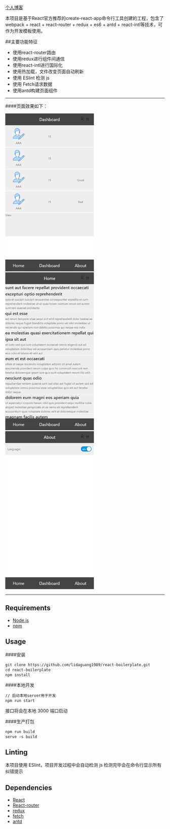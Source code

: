 [个人博客](https://lidaguang1989.github.io/)

本项目是基于React官方推荐的create-react-app命令行工具创建的工程，包含了 webpack + react + react-router + redux + es6 + antd + react-intl等技术，可作为开发模板使用。



##主要功能特征
- 使用react-router路由
- 使用redux进行组件间通信
- 使用react-intl进行国际化
- 使用热加载，文件改变页面自动刷新
- 使用 ESlint 检测 js
- 使用 Fetch请求数据
- 使用antd构建页面组件

---------

####页面效果如下：

![demo2](./screenshot/demo2.png)
![demo3](./screenshot/demo3.png)
![demo4](./screenshot/demo4.png)


---------



## Requirements
- [Node.js](https://nodejs.org)
- [npm](https://www.npmjs.com/)

## Usage
####安装
```
git clone https://github.com/lidaguang1989/react-boilerplate.git
cd react-boilerplate
npm install
```
####本地开发
```
// 启动本地server用于开发
npm run start
```
接口将会在本地 3000 端口启动

####生产打包
```
npm run build
serve -s build
```

## Linting
本项目使用 ESlint，项目开发过程中会自动检测 js
检测完毕会在命令行显示所有纠错提示


## Dependencies
- [React](https://github.com/facebook/react)
- [React-router](https://github.com/reactjs/react-router)
- [redux](https://github.com/reactjs/redux)
- [fetch](https://github.com/github/fetch)
- [antd](https://ant.design)
